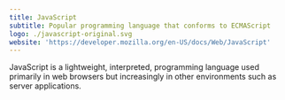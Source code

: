 ```yaml
---
title: JavaScript
subtitle: Popular programming language that conforms to ECMAScript
logo: ./javascript-original.svg
website: 'https://developer.mozilla.org/en-US/docs/Web/JavaScript'
---
```


JavaScript is a lightweight, interpreted, programming language used primarily in web browsers but increasingly in other environments such as server applications.

